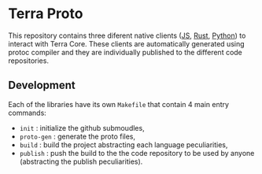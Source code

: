 # Terra Proto

This repository contains three diferent native clients ([JS](./js/), [Rust](./rust/), [Python](./python/)) to interact with Terra Core. These clients are automatically generated using protoc compiler and they are individually published to the different code repositories.

## Development

Each of the libraries have its own `Makefile` that contain 4 main entry commands:

- `init` : initialize the github submoudles,
- `proto-gen` : generate the proto files,
- `build` : build the project abstracting each language peculiarities,
- `publish` : push the build to the the code repository to be used by anyone (abstracting the publish peculiarities).
